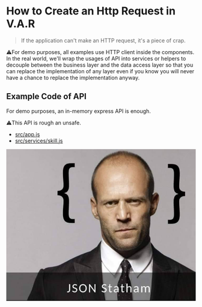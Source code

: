 # How to Create an Http Request in V.A.R

> If the application can't make an HTTP request, it's a piece of crap.

⚠️For demo purposes, all examples use HTTP client inside the components. In the real world, we'll wrap the usages of API into services or helpers to decouple between the business layer and the data access layer so that you can replace the implementation of any layer even if you know you will never have a chance to replace the implementation anyway.

## Example Code of API

For demo purposes, an in-memory express API is enough.

⚠️This API is rough an unsafe.

- [src/app.js](../../examples/var-api/src/app.js)
- [src/services/skill.js](../../examples/var-api/src/services/skill.service.js)

![JSON statement](../../images/http-request/json.jpg "JSON statement")
